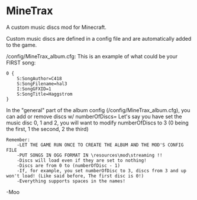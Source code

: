 MineTrax
========

A custom music discs mod for Minecraft.

Custom music discs are defined in a config file and are automatically added to the game.



/config/MineTrax_album.cfg:
This is an example of what could be your FIRST song:

    0 {
        S:SongAuthor=C418
        S:SongFilename=hal3
        I:SongGFXID=1
        S:SongTitle=Haggstrom
    }

In the "general" part of the album config (/config/MineTrax_album.cfg), you can add or remove discs w/ numberOfDiscs=
Let's say you have set the music disc 0, 1 and 2, you will want to modify numberOfDiscs to 3 (0 being the first, 1 the second, 2 the third)

    Remember:
        -LET THE GAME RUN ONCE TO CREATE THE ALBUM AND THE MOD'S CONFIG FILE
        -PUT SONGS IN OGG FORMAT IN \resources\mod\streaming !!
        -Discs will load even if they are set to nothing!
        -Discs are from 0 to (numberOfDisc - 1)
        -If, for example, you set numberOfDisc to 3, discs from 3 and up won't load! (Like said before, The first disc is 0!)
        -Everything supports spaces in the names!
        
-Moo
